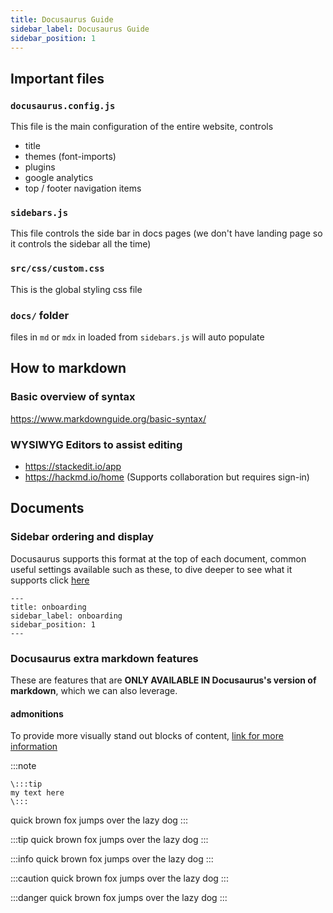 ```yaml
---
title: Docusaurus Guide
sidebar_label: Docusaurus Guide
sidebar_position: 1
---
```


## Important files

### `docusaurus.config.js`
This file is the main configuration of the entire website, controls
- title
- themes (font-imports)
- plugins
- google analytics
- top / footer navigation items

### `sidebars.js`
This file controls the side bar in docs pages (we don't have landing page so it controls the sidebar all the time)

### `src/css/custom.css`
This is the global styling css file

### `docs/` folder
files in `md` or `mdx` in loaded from `sidebars.js` will auto populate


## How to markdown

### Basic overview of syntax
https://www.markdownguide.org/basic-syntax/

### WYSIWYG Editors to assist editing
- https://stackedit.io/app
- https://hackmd.io/home (Supports collaboration but requires sign-in)

## Documents
### Sidebar ordering and display
Docusaurus supports this format at the top of each document, common useful settings available such as these, to dive deeper to see what it supports click [here](https://docusaurus.io/docs/api/plugins/@docusaurus/plugin-content-docs#markdown-front-matter)
```
---
title: onboarding
sidebar_label: onboarding
sidebar_position: 1
---
```

### Docusaurus extra markdown features
These are features that are **ONLY AVAILABLE IN Docusaurus's version of markdown**, which we can also leverage.

#### admonitions
To provide more visually stand out blocks of content, [link for more information](https://docusaurus.io/docs/markdown-features/admonitions)

:::note
```
\:::tip
my text here
\:::
```
quick brown fox jumps over the lazy dog
:::

:::tip
quick brown fox jumps over the lazy dog
:::

:::info
quick brown fox jumps over the lazy dog
:::

:::caution
quick brown fox jumps over the lazy dog
:::

:::danger
quick brown fox jumps over the lazy dog
:::
